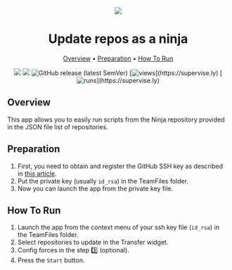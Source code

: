 <div align="center" markdown>
<img src="!PLACEHOLDER!"/>

# Update repos as a ninja

<p align="center">
  <a href="#Overview">Overview</a> •
  <a href="#Preparation">Preparation</a> •
  <a href="#How-To-Run">How To Run</a>
</p>

[![](https://img.shields.io/badge/supervisely-ecosystem-brightgreen)](https://ecosystem.supervise.ly/apps/supervisely-ecosystem/!PLACEHOLDER!)
[![](https://img.shields.io/badge/slack-chat-green.svg?logo=slack)](https://supervise.ly/slack)
![GitHub release (latest SemVer)](https://img.shields.io/github/v/release/supervisely-ecosystem/!PLACEHOLDER!)
[![views](https://app.supervise.ly/img/badges/views/supervisely-ecosystem/!PLACEHOLDER!)](https://supervise.ly)
[![runs](https://app.supervise.ly/img/badges/runs/supervisely-ecosystem/!PLACEHOLDER!)](https://supervise.ly)

</div>

## Overview

This app allows you to easily run scripts from the Ninja repository provided in the JSON file list of repositories.

## Preparation

1. First, you need to obtain and register the GitHub SSH key as described in [this article](https://help.github.com/en/github/authenticating-to-github/connecting-to-github-with-ssh).
2. Put the private key (usually `id_rsa`) in the TeamFiles folder.
3. Now you can launch the app from the private key file.

## How To Run

1. Launch the app from the context menu of your ssh key file (`id_rsa`) in the TeamFiles folder.
2. Select repositories to update in the Transfer widget.
3. Config forces in the step 3️⃣ (optional).
4. Press the `Start` button.
